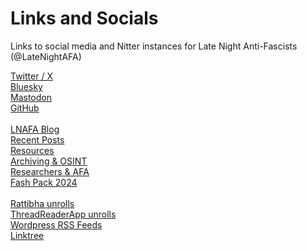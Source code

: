 # Links and Socials
Links to social media and Nitter instances for Late Night Anti-Fascists (@LateNightAFA)

[Twitter / X](https://twitter.com/LateNightAFA)  
[Bluesky](https://bsky.app/profile/latenightafa.bsky.social)  
[Mastodon](https://kolektiva.social/@LateNightAFA)  
[GitHub](https://github.com/LateNightAFA)  
<br/>
[LNAFA Blog](https://latenightafa.noblogs.org/)  
[Recent Posts](https://latenightafa.noblogs.org/recent-posts/)  
[Resources](https://latenightafa.noblogs.org/resources/)  
[Archiving & OSINT](https://latenightafa.noblogs.org/archiving-and-osint/)  
[Researchers & AFA](https://latenightafa.noblogs.org/researchers-and-afa/)  
[Fash Pack 2024](https://latenightafa.noblogs.org/fash-pack-2024-over-1400-pdfs-of-nazi-unmaskings-and-the-far-right/)  
<br/>
[Rattibha unrolls](https://en.rattibha.com/LateNightAFA)  
[ThreadReaderApp unrolls](https://threadreaderapp.com/user/LateNightAFA)  
[Wordpress RSS Feeds](https://latenightafa.wordpress.com/)  
[Linktree](https://linktr.ee/latenightafa)  
<br></br>

